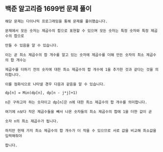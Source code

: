 ## 백준 알고리즘 1699번 문제 풀이

	해당 문제는 다이나믹 프로그래밍을 통해 문제를 풀이했습니다.

	문제에서 모든 숫자는 제곱수의 합으로 표현할 수 있으며 모든 숫자는 특정 숫자와 특정 제곱수의 합으로

	만들 수 있음을 알 수 있습니다.

	이는 곧 최소 제곱수의 합 개수를 알고 있는 숫자에 제곱수를 더해 만든 숫자의 최소 제곱수의 합 개수는

	제곱수를 더하기 전의 숫자에 대한 최소 제곱수의 합 개수에 1을 추가한 것과 같다는 것을 의미합니다.

	이를 점화식으로 나타낼 경우 다음과 같음을 알 수 있습니다.

	dp[n] = Min(dp[n], dp[n - j*j]+1)

	n은 구하고자 하는 숫자이고 dp[n]은 n에 대한 최소 제곱수의 합 개수를 의미합니다.

	여기에 n보다 작은 제곱수들을 빼서 나온 숫자들의 최소 제곱수의 합에 1을 더한 값이 곧

	숫자 n의 최소 제곱수가 됩니다.

	하지만 현재 가지 최소 제곱수의 합 개수가 더 작을 수 있으므로 서로 값을 비교해 최소값을 입력해줘야

	합니다.
